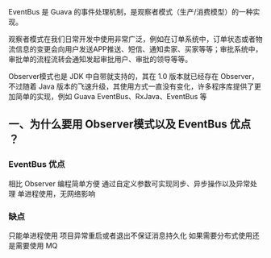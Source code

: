 EventBus 是 Guava 的事件处理机制，是观察者模式（生产/消费模型）的一种实现。

观察者模式在我们日常开发中使用非常广泛，例如在订单系统中，订单状态或者物流信息的变更会向用户发送APP推送、短信、通知卖家、买家等等；审批系统中，审批单的流程流转会通知发起审批用户、审批的领导等等。

Observer模式也是 JDK 中自带就支持的，其在 1.0 版本就已经存在 Observer，不过随着 Java 版本的飞速升级，其使用方式一直没有变化，许多程序库提供了更加简单的实现，例如 Guava EventBus、RxJava、EventBus 等

## 一、为什么要用 Observer模式以及 EventBus 优点 ？
### EventBus 优点

相比 Observer 编程简单方便
通过自定义参数可实现同步、异步操作以及异常处理
单进程使用，无网络影响
### 缺点

只能单进程使用
项目异常重启或者退出不保证消息持久化
如果需要分布式使用还是需要使用 MQ